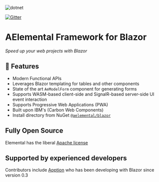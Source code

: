 ![dotnet](https://img.shields.io/badge/dotnet-6.0-brightgreen)


[![Gitter](https://badges.gitter.im/aelemental/community.svg)](https://gitter.im/aelemental/community?utm_source=badge&utm_medium=badge&utm_campaign=pr-badge)


# AElemental Framework for Blazor

_Speed up your web projects with Blazor_

## 🎉 Features

- Modern Functional APIs
- Leverages Blazor templating for tables and other components
- State of the art `AeModelForm` component for generating forms
- Supports WASM-based client-side and SignalR-based server-side UI event interaction
- Supports Progressive Web Applications (PWA)
- Built upon IBM's (Carbon Web Components)
- Install directory from NuGet [`@aelemental/blazor`](https://www.nuget.org/packages/AElemental.Blazor)

## Fully Open Source

Elemental has the liberal [Apache license](https://www.apache.org/licenses/LICENSE-2.0.html)

## Supported by experienced developers

Contributors include [Apption](https://www.apption.com) who has been developing with Blazor since version 0.3
